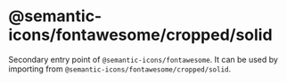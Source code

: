 # @semantic-icons/fontawesome/cropped/solid

Secondary entry point of `@semantic-icons/fontawesome`. It can be used by importing from `@semantic-icons/fontawesome/cropped/solid`.
